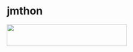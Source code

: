 # jmthon

<p align="left"><a href="https://heroku.com/deploy?template=https://github.com/Mody1271/mus1"> <img src="https://img.shields.io/badge/Deploy%20To%20Heroku-purple?style=for-the-badge&logo=heroku" width="320" height="58.45"/></a></p>
